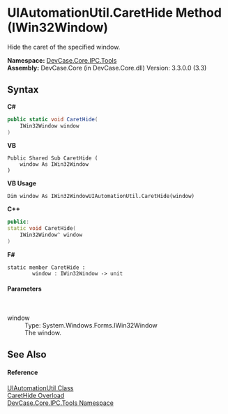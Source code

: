 # UIAutomationUtil.CaretHide Method (IWin32Window)
 

Hide the caret of the specified window.

**Namespace:**&nbsp;<a href="N_DevCase_Core_IPC_Tools">DevCase.Core.IPC.Tools</a><br />**Assembly:**&nbsp;DevCase.Core (in DevCase.Core.dll) Version: 3.3.0.0 (3.3)

## Syntax

**C#**<br />
``` C#
public static void CaretHide(
	IWin32Window window
)
```

**VB**<br />
``` VB
Public Shared Sub CaretHide ( 
	window As IWin32Window
)
```

**VB Usage**<br />
``` VB Usage
Dim window As IWin32WindowUIAutomationUtil.CaretHide(window)
```

**C++**<br />
``` C++
public:
static void CaretHide(
	IWin32Window^ window
)
```

**F#**<br />
``` F#
static member CaretHide : 
        window : IWin32Window -> unit 

```


#### Parameters
&nbsp;<dl><dt>window</dt><dd>Type: System.Windows.Forms.IWin32Window<br />The window.</dd></dl>

## See Also


#### Reference
<a href="T_DevCase_Core_IPC_Tools_UIAutomationUtil">UIAutomationUtil Class</a><br /><a href="Overload_DevCase_Core_IPC_Tools_UIAutomationUtil_CaretHide">CaretHide Overload</a><br /><a href="N_DevCase_Core_IPC_Tools">DevCase.Core.IPC.Tools Namespace</a><br />